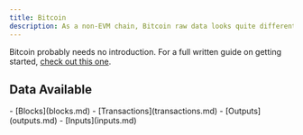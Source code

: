 ```yaml
---
title: Bitcoin
description: As a non-EVM chain, Bitcoin raw data looks quite different from other chains. Learn more about Bitcoin's data in these pages.
---
```


Bitcoin probably needs no introduction. For a full written guide on getting started, [check out this one](https://web3datadegens.substack.com/p/how-to-analyze-bitcoin-data-with).

## Data Available

<div class="cards grid" markdown>
- [Blocks](blocks.md)
- [Transactions](transactions.md)
- [Outputs](outputs.md)
- [Inputs](inputs.md)
</div>
